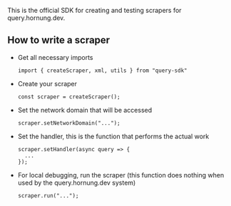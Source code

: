 This is the official SDK for creating and testing scrapers for query.hornung.dev.

## How to write a scraper
- Get all necessary imports

  `import { createScraper, xml, utils } from "query-sdk"`
- Create your scraper

  `const scraper = createScraper();`
- Set the network domain that will be accessed
 
  `scraper.setNetworkDomain("...");`
- Set the handler, this is the function that performs the actual work

  ```
  scraper.setHandler(async query => {
    ...
  }); 
  ```
- For local debugging, run the scraper (this function does nothing when used by the query.hornung.dev system)

  `scraper.run("...");`